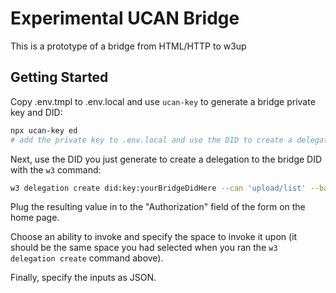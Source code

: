 # Experimental UCAN Bridge

This is a prototype of a bridge from HTML/HTTP to w3up

## Getting Started

Copy .env.tmpl to .env.local and use `ucan-key` to generate a bridge private key and DID:

```sh
npx ucan-key ed
# add the private key to .env.local and use the DID to create a delegation
```

Next, use the DID you just generate to create a delegation to the bridge DID with the `w3` command:

```sh
w3 delegation create did:key:yourBridgeDidHere --can 'upload/list' --base64
```

Plug the resulting value in to the "Authorization" field of the form on the home page.

Choose an ability to invoke and specify the space to invoke it upon (it should be the same
space you had selected when you ran the `w3 delegation create` command above).

Finally, specify the inputs as JSON.